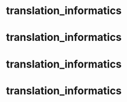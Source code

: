 # translation_informatics
# translation_informatics
# translation_informatics
# translation_informatics
